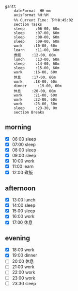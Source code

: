 ```mermaid
gantt
    dateFormat  HH-mm
    axisFormat %H:%M
    %% Current Time: 下午8:45:02
    section Tasks
    sleep     :06-00, 60m
    sleep     :07-00, 60m
    sleep     :08-00, 60m
    sleep     :09-00, 60m
    work     :10-00, 60m
    learn     :11-00, 60m
    煮飯     :12-00, 60m
    lunch     :13-00, 60m
    sleep     :14-00, 60m
    sleep     :15-00, 60m
    work     :16-00, 60m
    休息     :17-00, 60m
    work     :18-00, 60m
    dinner     :19-00, 60m
    休息     :20-00, 60m
    work     :21-00, 60m
    work     :22-00, 60m
    work     :23-00, 30m
    sleep     :23-30, 0m
    section Breaks

```

## morning
 
- [x] 06:00 sleep
- [x] 07:00 sleep
- [x] 08:00 sleep
- [x] 09:00 sleep
- [x] 10:00 work
- [x] 11:00 learn
- [x] 12:00 煮飯
      
## afternoon

- [x] 13:00 lunch
- [x] 14:00 sleep
- [x] 15:00 sleep
- [x] 16:00 work
- [x] 17:00 休息
      
## evening

- [x] 18:00 work
- [x] 19:00 dinner
- [ ] 20:00 休息
- [ ] 21:00 work
- [ ] 22:00 work
- [ ] 23:00 work
- [ ] 23:30 sleep